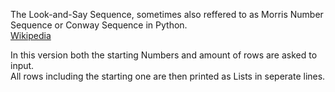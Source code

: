 The Look-and-Say Sequence, sometimes also reffered to as Morris Number Sequence or Conway Sequence in Python.  
[Wikipedia](https://en.wikipedia.org/wiki/Look-and-say_sequence)

In this version both the starting Numbers and amount of rows are asked to input.  
All rows including the starting one are then printed as Lists in seperate lines.
